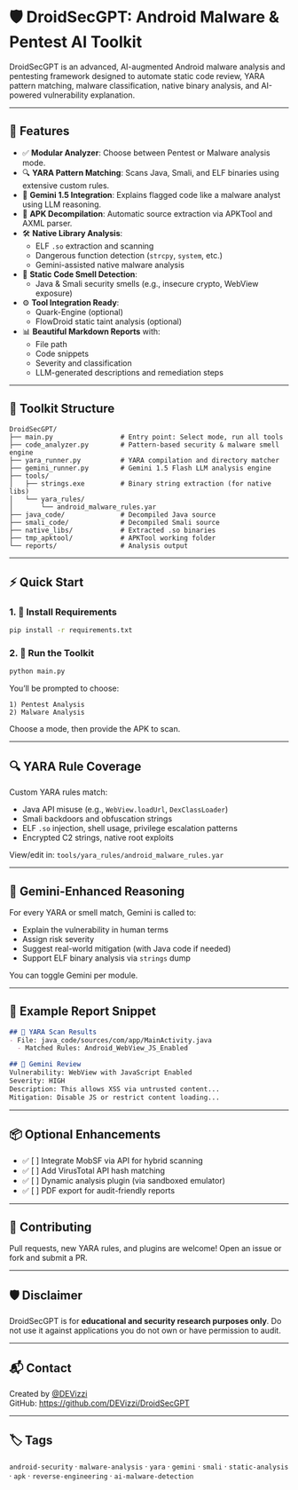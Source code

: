 # 🛡️ DroidSecGPT: Android Malware & Pentest AI Toolkit

DroidSecGPT is an advanced, AI-augmented Android malware analysis and pentesting framework designed to automate static code review, YARA pattern matching, malware classification, native binary analysis, and AI-powered vulnerability explanation.

---

## 🚀 Features

- ✅ **Modular Analyzer**: Choose between Pentest or Malware analysis mode.
- 🔍 **YARA Pattern Matching**: Scans Java, Smali, and ELF binaries using extensive custom rules.
- 🧠 **Gemini 1.5 Integration**: Explains flagged code like a malware analyst using LLM reasoning.
- 📂 **APK Decompilation**: Automatic source extraction via APKTool and AXML parser.
- 🛠️ **Native Library Analysis**:
  - ELF `.so` extraction and scanning
  - Dangerous function detection (`strcpy`, `system`, etc.)
  - Gemini-assisted native malware analysis
- 🧪 **Static Code Smell Detection**:
  - Java & Smali security smells (e.g., insecure crypto, WebView exposure)
- ⚙️ **Tool Integration Ready**:
  - Quark-Engine (optional)
  - FlowDroid static taint analysis (optional)
- 📊 **Beautiful Markdown Reports** with:
  - File path
  - Code snippets
  - Severity and classification
  - LLM-generated descriptions and remediation steps

---

## 🧰 Toolkit Structure

```
DroidSecGPT/
├── main.py                 # Entry point: Select mode, run all tools
├── code_analyzer.py        # Pattern-based security & malware smell engine
├── yara_runner.py          # YARA compilation and directory matcher
├── gemini_runner.py        # Gemini 1.5 Flash LLM analysis engine
├── tools/
│   ├── strings.exe         # Binary string extraction (for native libs)
│   └── yara_rules/
│       └── android_malware_rules.yar
├── java_code/              # Decompiled Java source
├── smali_code/             # Decompiled Smali source
├── native_libs/            # Extracted .so binaries
├── tmp_apktool/            # APKTool working folder
└── reports/                # Analysis output
```

---

## ⚡ Quick Start

### 1. 🔧 Install Requirements

```bash
pip install -r requirements.txt
```

### 2. 🧪 Run the Toolkit

```bash
python main.py
```

You’ll be prompted to choose:

```
1) Pentest Analysis
2) Malware Analysis
```

Choose a mode, then provide the APK to scan.

---

## 🔍 YARA Rule Coverage

Custom YARA rules match:
- Java API misuse (e.g., `WebView.loadUrl`, `DexClassLoader`)
- Smali backdoors and obfuscation strings
- ELF `.so` injection, shell usage, privilege escalation patterns
- Encrypted C2 strings, native root exploits

View/edit in: `tools/yara_rules/android_malware_rules.yar`

---

## 🧠 Gemini-Enhanced Reasoning

For every YARA or smell match, Gemini is called to:

- Explain the vulnerability in human terms
- Assign risk severity
- Suggest real-world mitigation (with Java code if needed)
- Support ELF binary analysis via `strings` dump

You can toggle Gemini per module.

---

## 📄 Example Report Snippet

```markdown
## 🔎 YARA Scan Results
- File: java_code/sources/com/app/MainActivity.java
  - Matched Rules: Android_WebView_JS_Enabled

## 🤖 Gemini Review
Vulnerability: WebView with JavaScript Enabled  
Severity: HIGH  
Description: This allows XSS via untrusted content...  
Mitigation: Disable JS or restrict content loading...  
```

---

## 📦 Optional Enhancements

- ✅ [ ] Integrate MobSF via API for hybrid scanning
- ✅ [ ] Add VirusTotal API hash matching
- ✅ [ ] Dynamic analysis plugin (via sandboxed emulator)
- ✅ [ ] PDF export for audit-friendly reports

---

## 🤝 Contributing

Pull requests, new YARA rules, and plugins are welcome! Open an issue or fork and submit a PR.

---

## 🛡️ Disclaimer

DroidSecGPT is for **educational and security research purposes only**. Do not use it against applications you do not own or have permission to audit.

---

## 📬 Contact

Created by [@DEVizzi](https://github.com/DEVizzi)  
GitHub: https://github.com/DEVizzi/DroidSecGPT

---

## 🏷️ Tags

`android-security` · `malware-analysis` · `yara` · `gemini` · `smali` · `static-analysis` · `apk` · `reverse-engineering` · `ai-malware-detection`
